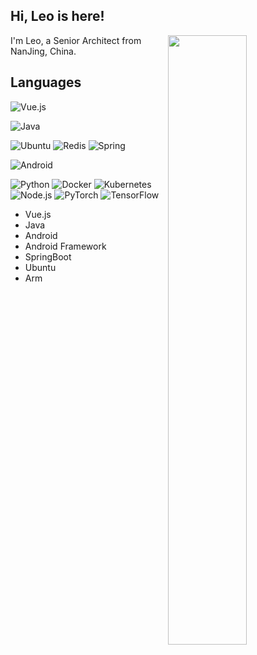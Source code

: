 ## Hi, Leo is here!

[<img align="right" width="50%" src="https://github-readme-stats.vercel.app/api?username=leo94666&theme=gruvbox&show_icons=true">](https://metrics.lecoq.io/ouuan?template=classic)

I'm Leo, a Senior Architect from NanJing, China.


## Languages

![Vue.js](https://img.shields.io/badge/-Vuejs-000?&logo=Vuejs)

![Java](https://img.shields.io/badge/-Java-000?&logo=Java)

![Ubuntu](https://img.shields.io/badge/-Ubuntu-000?&logo=Ubuntu)
![Redis](https://img.shields.io/badge/-Redis-000?&logo=Redis)
![Spring](https://img.shields.io/badge/-Spring-000?&logo=Spring)


![Android](https://img.shields.io/badge/-Android-000?&logo=Android)


![Python](https://img.shields.io/badge/-Python-000?&logo=Python)
![Docker](https://img.shields.io/badge/-Docker-000?&logo=Docker)
![Kubernetes](https://img.shields.io/badge/-Kubernetes-000?&logo=Kubernetes)
![Node.js](https://img.shields.io/badge/-Node.js-000?&logo=node.js)
![PyTorch](https://img.shields.io/badge/-PyTorch-000?&logo=PyTorch)
![TensorFlow](https://img.shields.io/badge/-TensorFlow-000?&logo=TensorFlow)

- Vue.js
- Java
- Android
- Android Framework
- SpringBoot
- Ubuntu
- Arm




